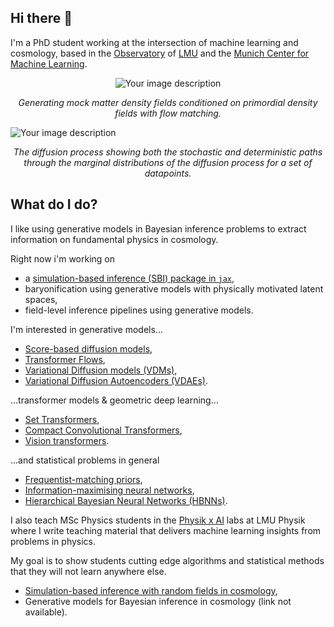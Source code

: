 ## Hi there 👋

I'm a PhD student working at the intersection of machine learning and cosmology, based in the [Observatory](https://www.physik.lmu.de/observatory/de/) of [LMU](https://www.lmu.de/de/index.html) and the [Munich Center for Machine Learning](https://mcml.ai/).

<!-- ![diffusion_dark]([https://github.com/user-attachments/assets/37efcfc2-2995-4d2f-940f-be841a86a580](https://github.com/user-attachments/assets/7a41ea06-a46d-4990-a07d-027682c24fb9)) -->
<!--![diffusion_night](https://github.com/user-attachments/assets/7a41ea06-a46d-4990-a07d-027682c24fb9)-->
<!--![![diffusion_dark](https://github.com/user-attachments/assets/c732051a-1b2c-484e-94c6-bade90506a7a)--> 
<!--![diffusion_night](https://github.com/user-attachments/assets/37f7c8f1-9883-4d4e-8732-4105e2e3c969)-->
<!--![example_animation_multiple](https://github.com/user-attachments/assets/f3b5995e-4eeb-4b2f-bc7a-8921903ada90)-->

<p align="center">
  <picture>
    <img src="https://github.com/user-attachments/assets/f3b5995e-4eeb-4b2f-bc7a-8921903ada90" alt="Your image description">
  </picture>
</p>

<p align="center"><em>Generating mock matter density fields conditioned on primordial density fields with flow matching.</em></p>

<picture>
  <source srcset="https://github.com/user-attachments/assets/7a41ea06-a46d-4990-a07d-027682c24fb9" media="(prefers-color-scheme: dark)">
  <source srcset="https://github.com/user-attachments/assets/37efcfc2-2995-4d2f-940f-be841a86a580" media="(prefers-color-scheme: light)">
  <img src="https://github.com/user-attachments/assets/7a41ea06-a46d-4990-a07d-027682c24fb9" alt="Your image description">
</picture>

<p align="center"><em>The diffusion process showing both the stochastic and deterministic paths through the marginal distributions of the diffusion process for a set of datapoints.</em></p>

## What do I do?

I like using generative models in Bayesian inference problems to extract information on fundamental physics in cosmology.

Right now i'm working on
* a [simulation-based inference (SBI) package in `jax`](https://github.com/homerjed/sbiax),
* baryonification using generative models with physically motivated latent spaces,
* field-level inference pipelines using generative models.

I'm interested in generative models...
* [Score-based diffusion models](https://github.com/homerjed/sbgm),
* [Transformer Flows](https://github.com/homerjed/transformer_flow),
* [Variational Diffusion models (VDMs)](https://github.com/homerjed/vdm),
* [Variational Diffusion Autoencoders (VDAEs)](https://github.com/homerjed/vdae).

...transformer models & geometric deep learning...
* [Set Transformers](https://github.com/homerjed/set_transformer),
* [Compact Convolutional Transformers](https://github.com/homerjed/cct),
* [Vision transformers](https://github.com/homerjed/simple_vision_transformer).

...and statistical problems in general
* [Frequentist-matching priors](https://github.com/homerjed/frequentist_matching_priors),
* [Information-maximising neural networks](https://github.com/homerjed/imnn),
* [Hierarchical Bayesian Neural Networks (HBNNs)](https://github.com/homerjed/hbnn).

I also teach MSc Physics students in the [Physik x AI](https://www.physik.lmu.de/en/studies/study-programs/ai-in-physics.html) labs at LMU Physik where I write teaching material that delivers machine learning insights from problems in physics. 

My goal is to show students cutting edge algorithms and statistical methods that they will not learn anywhere else.

* [Simulation-based inference with random fields in cosmology](https://github.com/homerjed/grf_lab),
* Generative models for Bayesian inference in cosmology (link not available).
